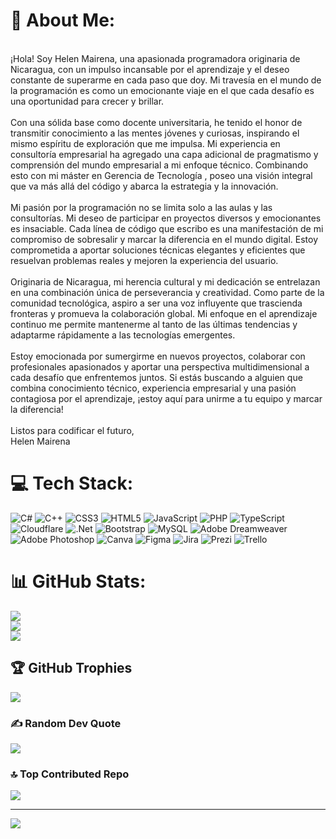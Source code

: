 # 💫 About Me:
<br>¡Hola! Soy Helen Mairena, una apasionada programadora originaria de Nicaragua, con un impulso incansable por el aprendizaje y el deseo constante de superarme en cada paso que doy. Mi travesía en el mundo de la programación es como un emocionante viaje en el que cada desafío es una oportunidad para crecer y brillar.<br><br>Con una sólida base como docente universitaria, he tenido el honor de transmitir conocimiento a las mentes jóvenes y curiosas, inspirando el mismo espíritu de exploración que me impulsa. Mi experiencia en consultoría empresarial ha agregado una capa adicional de pragmatismo y comprensión del mundo empresarial a mi enfoque técnico. Combinando esto con mi máster en Gerencia de Tecnología , poseo una visión integral que va más allá del código y abarca la estrategia y la innovación.<br><br>Mi pasión por la programación no se limita solo a las aulas y las consultorías. Mi deseo de participar en proyectos diversos y emocionantes es insaciable. Cada línea de código que escribo es una manifestación de mi compromiso de sobresalir y marcar la diferencia en el mundo digital. Estoy comprometida a aportar soluciones técnicas elegantes y eficientes que resuelvan problemas reales y mejoren la experiencia del usuario.<br><br>Originaria de Nicaragua, mi herencia cultural y mi dedicación se entrelazan en una combinación única de perseverancia y creatividad. Como parte de la comunidad tecnológica, aspiro a ser una voz influyente que trascienda fronteras y promueva la colaboración global. Mi enfoque en el aprendizaje continuo me permite mantenerme al tanto de las últimas tendencias y adaptarme rápidamente a las tecnologías emergentes.<br><br>Estoy emocionada por sumergirme en nuevos proyectos, colaborar con profesionales apasionados y aportar una perspectiva multidimensional a cada desafío que enfrentemos juntos. Si estás buscando a alguien que combina conocimiento técnico, experiencia empresarial y una pasión contagiosa por el aprendizaje, ¡estoy aquí para unirme a tu equipo y marcar la diferencia!<br><br>Listos para codificar el futuro,<br>Helen Mairena


# 💻 Tech Stack:
![C#](https://img.shields.io/badge/c%23-%23239120.svg?style=for-the-badge&logo=c-sharp&logoColor=white) ![C++](https://img.shields.io/badge/c++-%2300599C.svg?style=for-the-badge&logo=c%2B%2B&logoColor=white) ![CSS3](https://img.shields.io/badge/css3-%231572B6.svg?style=for-the-badge&logo=css3&logoColor=white) ![HTML5](https://img.shields.io/badge/html5-%23E34F26.svg?style=for-the-badge&logo=html5&logoColor=white) ![JavaScript](https://img.shields.io/badge/javascript-%23323330.svg?style=for-the-badge&logo=javascript&logoColor=%23F7DF1E) ![PHP](https://img.shields.io/badge/php-%23777BB4.svg?style=for-the-badge&logo=php&logoColor=white) ![TypeScript](https://img.shields.io/badge/typescript-%23007ACC.svg?style=for-the-badge&logo=typescript&logoColor=white) ![Cloudflare](https://img.shields.io/badge/Cloudflare-F38020?style=for-the-badge&logo=Cloudflare&logoColor=white) ![.Net](https://img.shields.io/badge/.NET-5C2D91?style=for-the-badge&logo=.net&logoColor=white) ![Bootstrap](https://img.shields.io/badge/bootstrap-%23563D7C.svg?style=for-the-badge&logo=bootstrap&logoColor=white) ![MySQL](https://img.shields.io/badge/mysql-%2300f.svg?style=for-the-badge&logo=mysql&logoColor=white) ![Adobe Dreamweaver](https://img.shields.io/badge/Adobe%20Dreamweaver-FF61F6.svg?style=for-the-badge&logo=Adobe%20Dreamweaver&logoColor=white) ![Adobe Photoshop](https://img.shields.io/badge/adobephotoshop-%2331A8FF.svg?style=for-the-badge&logo=adobephotoshop&logoColor=white) ![Canva](https://img.shields.io/badge/Canva-%2300C4CC.svg?style=for-the-badge&logo=Canva&logoColor=white) 	![Figma](https://img.shields.io/badge/figma-%23F24E1E.svg?style=for-the-badge&logo=figma&logoColor=white) ![Jira](https://img.shields.io/badge/jira-%230A0FFF.svg?style=for-the-badge&logo=jira&logoColor=white) ![Prezi](https://img.shields.io/badge/Prezi-%23000000.svg?style=for-the-badge&logo=Prezi&logoColor=white) ![Trello](https://img.shields.io/badge/Trello-%23026AA7.svg?style=for-the-badge&logo=Trello&logoColor=white)
# 📊 GitHub Stats:
![](https://github-readme-stats.vercel.app/api?username=Hmairena&theme=tokyonight&hide_border=false&include_all_commits=true&count_private=false)<br/>
![](https://github-readme-streak-stats.herokuapp.com/?user=Hmairena&theme=tokyonight&hide_border=false)<br/>
![](https://github-readme-stats.vercel.app/api/top-langs/?username=Hmairena&theme=tokyonight&hide_border=false&include_all_commits=true&count_private=false&layout=compact)

## 🏆 GitHub Trophies
![](https://github-profile-trophy.vercel.app/?username=Hmairena&theme=nord&no-frame=false&no-bg=true&margin-w=4)

### ✍️ Random Dev Quote
![](https://quotes-github-readme.vercel.app/api?type=horizontal&theme=tokyonight)

### 🔝 Top Contributed Repo
![](https://github-contributor-stats.vercel.app/api?username=Hmairena&limit=5&theme=nord&combine_all_yearly_contributions=true)

---
[![](https://visitcount.itsvg.in/api?id=Hmairena&icon=0&color=0)](https://visitcount.itsvg.in)

<!-- Proudly created with GPRM ( https://gprm.itsvg.in ) -->
